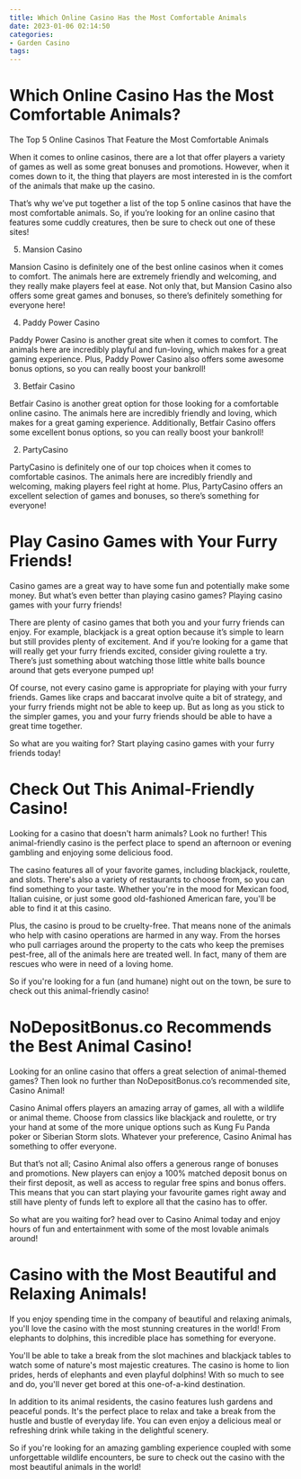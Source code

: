 ```yaml
---
title: Which Online Casino Has the Most Comfortable Animals
date: 2023-01-06 02:14:50
categories:
- Garden Casino
tags:
---
```



#  Which Online Casino Has the Most Comfortable Animals?

The Top 5 Online Casinos That Feature the Most Comfortable Animals

When it comes to online casinos, there are a lot that offer players a variety of games as well as some great bonuses and promotions. However, when it comes down to it, the thing that players are most interested in is the comfort of the animals that make up the casino.

That’s why we’ve put together a list of the top 5 online casinos that have the most comfortable animals. So, if you’re looking for an online casino that features some cuddly creatures, then be sure to check out one of these sites!

5) Mansion Casino

Mansion Casino is definitely one of the best online casinos when it comes to comfort. The animals here are extremely friendly and welcoming, and they really make players feel at ease. Not only that, but Mansion Casino also offers some great games and bonuses, so there’s definitely something for everyone here!

4) Paddy Power Casino

Paddy Power Casino is another great site when it comes to comfort. The animals here are incredibly playful and fun-loving, which makes for a great gaming experience. Plus, Paddy Power Casino also offers some awesome bonus options, so you can really boost your bankroll!

3) Betfair Casino

Betfair Casino is another great option for those looking for a comfortable online casino. The animals here are incredibly friendly and loving, which makes for a great gaming experience. Additionally, Betfair Casino offers some excellent bonus options, so you can really boost your bankroll!


2) PartyCasino

PartyCasino is definitely one of our top choices when it comes to comfortable casinos. The animals here are incredibly friendly and welcoming, making players feel right at home. Plus, PartyCasino offers an excellent selection of games and bonuses, so there’s something for everyone!

#  Play Casino Games with Your Furry Friends!

Casino games are a great way to have some fun and potentially make some money. But what’s even better than playing casino games? Playing casino games with your furry friends!

There are plenty of casino games that both you and your furry friends can enjoy. For example, blackjack is a great option because it’s simple to learn but still provides plenty of excitement. And if you’re looking for a game that will really get your furry friends excited, consider giving roulette a try. There’s just something about watching those little white balls bounce around that gets everyone pumped up!

Of course, not every casino game is appropriate for playing with your furry friends. Games like craps and baccarat involve quite a bit of strategy, and your furry friends might not be able to keep up. But as long as you stick to the simpler games, you and your furry friends should be able to have a great time together.

So what are you waiting for? Start playing casino games with your furry friends today!

#  Check Out This Animal-Friendly Casino!

Looking for a casino that doesn't harm animals? Look no further! This animal-friendly casino is the perfect place to spend an afternoon or evening gambling and enjoying some delicious food.

The casino features all of your favorite games, including blackjack, roulette, and slots. There's also a variety of restaurants to choose from, so you can find something to your taste. Whether you're in the mood for Mexican food, Italian cuisine, or just some good old-fashioned American fare, you'll be able to find it at this casino.

Plus, the casino is proud to be cruelty-free. That means none of the animals who help with casino operations are harmed in any way. From the horses who pull carriages around the property to the cats who keep the premises pest-free, all of the animals here are treated well. In fact, many of them are rescues who were in need of a loving home.

So if you're looking for a fun (and humane) night out on the town, be sure to check out this animal-friendly casino!

#  NoDepositBonus.co Recommends the Best Animal Casino!

Looking for an online casino that offers a great selection of animal-themed games? Then look no further than NoDepositBonus.co’s recommended site, Casino Animal!

Casino Animal offers players an amazing array of games, all with a wildlife or animal theme. Choose from classics like blackjack and roulette, or try your hand at some of the more unique options such as Kung Fu Panda poker or Siberian Storm slots. Whatever your preference, Casino Animal has something to offer everyone.

But that’s not all; Casino Animal also offers a generous range of bonuses and promotions. New players can enjoy a 100% matched deposit bonus on their first deposit, as well as access to regular free spins and bonus offers. This means that you can start playing your favourite games right away and still have plenty of funds left to explore all that the casino has to offer.

So what are you waiting for? head over to Casino Animal today and enjoy hours of fun and entertainment with some of the most lovable animals around!

#  Casino with the Most Beautiful and Relaxing Animals!

If you enjoy spending time in the company of beautiful and relaxing animals, you'll love the casino with the most stunning creatures in the world! From elephants to dolphins, this incredible place has something for everyone.

You'll be able to take a break from the slot machines and blackjack tables to watch some of nature's most majestic creatures. The casino is home to lion prides, herds of elephants and even playful dolphins! With so much to see and do, you'll never get bored at this one-of-a-kind destination.

In addition to its animal residents, the casino features lush gardens and peaceful ponds. It's the perfect place to relax and take a break from the hustle and bustle of everyday life. You can even enjoy a delicious meal or refreshing drink while taking in the delightful scenery.

So if you're looking for an amazing gambling experience coupled with some unforgettable wildlife encounters, be sure to check out the casino with the most beautiful animals in the world!